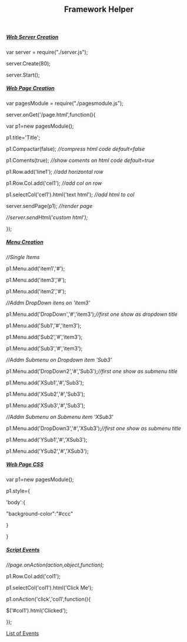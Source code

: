 <!DOCTYPE html>
<html>
<head>
<title>Helper Page</title>
<!--- CSS START --->
  <link rel="stylesheet" href="./css/bootstrap.min.css" crossorigin="anonymous">
  <link rel="stylesheet" href="./css/solid.min.css" crossorigin="anonymous">
  <link rel="stylesheet" href="./css/fontawesome.min.css" crossorigin="anonymous">

<!--- CSS END --->
</head>
<body>
<div class='container'>
<!-- NO MENU -->
<!--- BODY START --->
 <div class="row" id="L1"  >
   <div class="col" id="t1"  >
    <br><div align=center><h2>Framework Helper</h2></div><br>
   </div>
 </div> <div class="row" id="srvcr"  >
   <div class="col" id="s1"  >
    <h5><u>Web Server Creation</u></h5>
        <p>var server = require("./server.js");</p>        
        <p>server.Create(80);</p>
        <p>server.Start();</p>
   </div>
 </div> <div class="row" id="pgshw"  >
   <div class="col" id="p1"  >
    <h5><u>Web Page Creation</u></h5>
        <p>var pagesModule = require("./pagesmodule.js");</p>        
        <p>server.onGet('/page.html',function(){</p>
        <p class='tab1'>    var p1=new pagesModule();</p>
        <p class='tab1'>    p1.title='Title';</p>
        <p class='tab1'>    p1.Compactar(false);  <i class='coment'>//compress html code default=false</i></p>
        <p class='tab1'>    p1.Coments(true);  <i class='coment'>//show coments on html code default=true</i></p>
        <p class='tab1'>    p1.Row.add('line1');    <i class='coment'>//add horizontal row</i></p>
        <p class='tab1'>    p1.Row.Col.add('cel1'); <i class='coment'>//add col on row</i></p>
        <p class='tab1'>    p1.selectCol('cel1').html('text html'); <i class='coment'>//add html to col</i></p>
        <p class='tab1'>    server.sendPage(p1); <i class='coment'> //render page</i></p>
        <p class='coment'><i>//server.sendHtml('custom html');</i></p>
        <p>});</p>
   </div>
 </div> <div class="row" id="mmshw"  >
   <div class="col" id="m1"  >
    <h5><u>Menu Creation</u></h5>
        <p><i class='coment'>//Single Items</i></p>
        <p>p1.Menu.add('item1','#');</p>
        <p>p1.Menu.add('item3','#');</p>
        <p>p1.Menu.add('item2','#');</p>
        <p><i class='coment'>//Addm DropDown itens on 'item3'</i></p>
        <p>p1.Menu.add('DropDown','#','item3');<i class='coment'>//first one show as dropdown title</i></p>
        <p>p1.Menu.add('Sub1','#','item3');</p>
        <p>p1.Menu.add('Sub2','#','item3');</p>
        <p>p1.Menu.add('Sub3','#','item3');</p>
        <p><i class='coment'>//Addm Submenu on Dropdown item 'Sub3'</i></p>
        <p>p1.Menu.add('DropDown2','#','Sub3');<i class='coment'>//first one show as submenu title</i></p>
        <p>p1.Menu.add('XSub1','#','Sub3');</p>
        <p>p1.Menu.add('XSub2','#','Sub3');</p>
        <p>p1.Menu.add('XSub3','#','Sub3');</p>
        <p><i class='coment'>//Addm Submenu on Submenu item 'XSub3'</i></p>
        <p>p1.Menu.add('DropDown3','#','XSub3');<i class='coment'>//first one show as submenu title</i></p>
        <p>p1.Menu.add('YSub1','#','XSub3');</p>
        <p>p1.Menu.add('YSub2','#','XSub3');</p>
   </div>
 </div> <div class="row" id="pgstl"  >
   <div class="col" id="s1"  >
    <h5><u>Web Page CSS</u></h5>
        <p>var p1=new pagesModule();</p>        
        <p>p1.style={</p>
        <p class='tab1'>'body':{</p>
        <p class='tab2'>"background-color":"#ccc"</p>
        <p class='tab1'>}</p>
        <p>}</p>
   </div>
 </div> <div class="row" id="jevents"  >
   <div class="col" id="j1"  >
    <h5><u>Script Events</u></h5>
        <p><i class='coment'>//page.onAction(action,object,function);</i></p>
        <p>p1.Row.Col.add('col1');</p>
        <p>p1.selectCol('col1').html('Click Me');</p>
        <p>p1.onAction('click','col1',function(){ </p>   
        <p class='tab1'>$('#col1').html('Clicked');</p>
        <p>});</p>
        <p><a href='./?eventscript'>List of Events</a>
   </div>
 </div>
<!--- BODY END --->
</div>
</body>
  
</html>